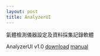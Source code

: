 ```yaml
---
layout: post
title: AnalyzerUI
---
```


氣體檢測儀器設定及資料採集記錄軟體

AnalyzerUI v1.0 
[download](https://github.com/yazelin/yazelin.github.io/raw/refs/heads/master/files/AnalyzerUI.exe)
[manual](https://docs.google.com/presentation/d/1vMC8totW6PzqluOyhYm6pcSRuT_h-w-1fbskHXCPBik/edit?usp=sharing)